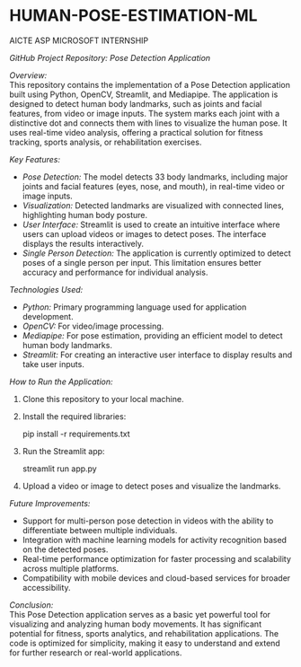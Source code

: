 # HUMAN-POSE-ESTIMATION-ML
AICTE ASP MICROSOFT INTERNSHIP

*GitHub Project Repository: Pose Detection Application*

*Overview:*  
This repository contains the implementation of a Pose Detection application built using Python, OpenCV, Streamlit, and Mediapipe. The application is designed to detect human body landmarks, such as joints and facial features, from video or image inputs. The system marks each joint with a distinctive dot and connects them with lines to visualize the human pose. It uses real-time video analysis, offering a practical solution for fitness tracking, sports analysis, or rehabilitation exercises.

*Key Features:*  
- *Pose Detection:* The model detects 33 body landmarks, including major joints and facial features (eyes, nose, and mouth), in real-time video or image inputs.
- *Visualization:* Detected landmarks are visualized with connected lines, highlighting human body posture.
- *User Interface:* Streamlit is used to create an intuitive interface where users can upload videos or images to detect poses. The interface displays the results interactively.
- *Single Person Detection:* The application is currently optimized to detect poses of a single person per input. This limitation ensures better accuracy and performance for individual analysis.

*Technologies Used:*  
- *Python:* Primary programming language used for application development.  
- *OpenCV:* For video/image processing.  
- *Mediapipe:* For pose estimation, providing an efficient model to detect human body landmarks.  
- *Streamlit:* For creating an interactive user interface to display results and take user inputs.  

*How to Run the Application:*  
1. Clone this repository to your local machine.
2. Install the required libraries:  
   
   pip install -r requirements.txt
   
3. Run the Streamlit app:
   
   streamlit run app.py
   
4. Upload a video or image to detect poses and visualize the landmarks.

*Future Improvements:*  
- Support for multi-person pose detection in videos with the ability to differentiate between multiple individuals.
- Integration with machine learning models for activity recognition based on the detected poses.
- Real-time performance optimization for faster processing and scalability across multiple platforms.
- Compatibility with mobile devices and cloud-based services for broader accessibility.

*Conclusion:*  
This Pose Detection application serves as a basic yet powerful tool for visualizing and analyzing human body movements. It has significant potential for fitness, sports analytics, and rehabilitation applications. The code is optimized for simplicity, making it easy to understand and extend for further research or real-world applications.
